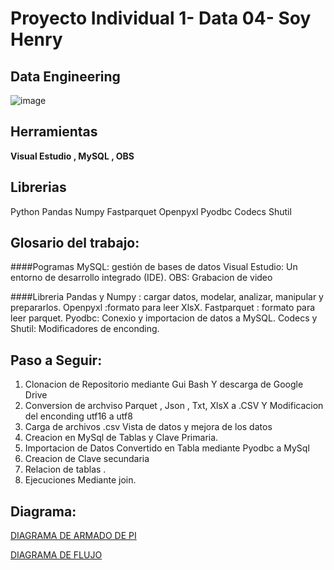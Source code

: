 # Proyecto Individual 1- Data 04- Soy Henry   
## Data Engineering
![image](https://user-images.githubusercontent.com/108296379/182138583-9011699a-f009-4454-885e-80dca182b6c8.png)

## Herramientas

**Visual Estudio , MySQL , OBS**

## Librerias

Python
Pandas 
Numpy 
Fastparquet 
Openpyxl 
Pyodbc
Codecs
Shutil
## Glosario del trabajo:

####Pogramas
MySQL:  gestión de bases de datos
Visual Estudio: Un entorno de desarrollo integrado (IDE).
OBS: Grabacion de video

####Libreria
Pandas y Numpy : cargar datos, modelar, analizar, manipular y prepararlos.
Openpyxl :formato para leer XlsX.
Fastparquet : formato para leer parquet.
Pyodbc: Conexio y importacion de datos a MySQL.
Codecs y Shutil: Modificadores de enconding. 

## Paso a Seguir:
1. Clonacion de Repositorio mediante Gui Bash Y descarga de Google Drive
2. Conversion de archviso Parquet , Json , Txt, XlsX a .CSV Y Modificacion del enconding utf16 a utf8
3. Carga de archivos .csv Vista de datos y mejora de los datos
4. Creacion en MySql de Tablas y Clave Primaria.
5. Importacion de Datos Convertido en Tabla mediante Pyodbc a MySql
6. Creacion de Clave secundaria
7. Relacion de tablas .
8. Ejecuciones Mediante join.

## Diagrama:
[DIAGRAMA DE ARMADO DE PI](https://excalidraw.com/#json=u0xTNak7z0N3AQ_-VZfl3,s_h7vmWFuSMrUid "DIAGRAMA DE ARMADO DE PI")


[DIAGRAMA DE FLUJO](https://viewer.diagrams.net/?tags=%7B%7D&target=self&highlight=0000ff&edit=_blank&layers=1&nav=1#R5VnddqI6GH0aL6cLiES4VGx7usZpe%2Bp0zcxlDEEyBcMK8a9PfwIEhUBH68EZZ%2FVGk50QzN47X77EHvDizS1HSfiF%2BSTqWYa%2F6YFxz7JM4JjyK0O2BTJwBgUw59RXnfbAlL4SBRoKXVKfpLWOgrFI0KQOYrZYECxqGOKcrevdAhbV35qgOWkAU4yiJvqN%2BiIsUMca7PF%2FCJ2H5ZtN6BYtMSo7q5mkIfLZugKB6x7wOGOiKMUbj0QZeSUvxXM3b7TufhgnC3HMAy%2FP5qP79BI6giR39%2FDf0eq79UmNskLRUk14TFKM%2BBxJdJu10HSJIvqKMO15oDcCi0xMIj8iluYc45CusmI%2BR7EtieNsufBJ9m6zB0brkAoyTRDOWtfSKhILRRyp5oBGkccixvNngW8Tx%2B9LPBWcvZBKi2PNAISypTn7ciqEC7KpQIqNW8JiIng2J9XaV8IoZ5plfb3X2SzFCysaQ4UhZa35buQ9%2B7KgBHiHGFZDjAarZOEPM1fLGo5QmlJcJ3LPuiFrZEPFd9WSlX9k%2BJWtauNNpdt4qypvEpuyJcfksJeIX1tRTfor%2FNot9JYYJxESdFVfh22cqzc8Mip%2F8U5dE9bltQxNtmI%2B6qnqutEG2i3g0icDbSAhlwsRjYFyC%2BymfborQMMVHltkLqc8D2hcRhomS1c4Xf2Fq9ACl7YM%2Bw3CJzROKHlF9dDnS97lt6ciZUx%2BMo7%2BykCoR0Lg%2FmEJTLfrUPgmTRcSrmwtXJnQkYH6pIAF9RXVHOrMIav0yseRD9hQ4%2FxE8frgwEDnlq6ZEd4uEfdl7vpW4mfEzKcBxXkXXeUokpk6ORz4UJoU6XtAN5nqfyYSQj0SWs3NyG1xkXu2lLC5%2B2NOZDLOsjx8hlJSqqJ2I41%2FeehIsiLeRlQuJw4OKzErFt5ktgMQfpnny%2FFhKeQwROFpcVgz7Ra1EHEC3KYWxA6ZBR2pZds1tXb7UUUt2KKWcza1mqnDXZwwLt5%2FegpZPFumF5owAFvLrdtytjbmd8ld99TbDeq9p%2Buhd%2FdwL9Hxdc%2BCKM64W8zSJGfB%2BDocTYbTIoF7%2FFx833zuTorfsgbsQV2KvtEiRdvGd0Yp4Efb%2FaF%2BRHTd03Z%2FW9t%2FrN981iyvtT6OdH23zjg4NXHTE%2Fi%2BeZx0kku0rXRLsg7pWcR1uha3vF8yrqA5qNwxmVeGCX55y5RVHgmnck6EH7LKwZunMku6EE9B3VO2ZoWjT3J6cD%2FSU5055ohjeJlhBhHZKOuM3ueiDvfNCzGAbdR1s0%2B9e9QTrcZA5757bB7kbx6evjxPhhLMP7yH%2B%2Bnz5Ouw4Yv%2Fc%2B0VBIGFWy3gwxm0u7p51FTqtxwfurr2ktX9Pz2FOvv%2Fy8D1fw%3D%3D "diagrama")
